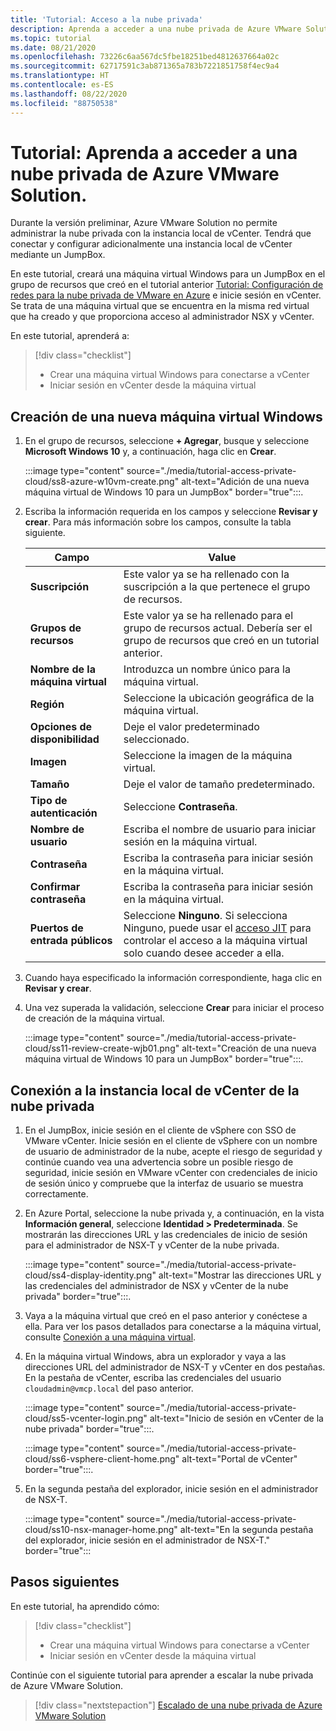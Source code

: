 ```yaml
---
title: 'Tutorial: Acceso a la nube privada'
description: Aprenda a acceder a una nube privada de Azure VMware Solution.
ms.topic: tutorial
ms.date: 08/21/2020
ms.openlocfilehash: 73226c6aa567dc5fbe18251bed4812637664a02c
ms.sourcegitcommit: 62717591c3ab871365a783b7221851758f4ec9a4
ms.translationtype: HT
ms.contentlocale: es-ES
ms.lasthandoff: 08/22/2020
ms.locfileid: "88750538"
---
```

# <a name="tutorial-learn-how-to-access-an-azure-vmware-solution-private-cloud"></a>Tutorial: Aprenda a acceder a una nube privada de Azure VMware Solution.

Durante la versión preliminar, Azure VMware Solution no permite administrar la nube privada con la instancia local de vCenter. Tendrá que conectar y configurar adicionalmente una instancia local de vCenter mediante un JumpBox. 

En este tutorial, creará una máquina virtual Windows para un JumpBox en el grupo de recursos que creó en el tutorial anterior [Tutorial: Configuración de redes para la nube privada de VMware en Azure](tutorial-configure-networking.md) e inicie sesión en vCenter. Se trata de una máquina virtual que se encuentra en la misma red virtual que ha creado y que proporciona acceso al administrador NSX y vCenter. 

En este tutorial, aprenderá a:

> [!div class="checklist"]
> * Crear una máquina virtual Windows para conectarse a vCenter
> * Iniciar sesión en vCenter desde la máquina virtual

## <a name="create-a-new-windows-virtual-machine"></a>Creación de una nueva máquina virtual Windows

1. En el grupo de recursos, seleccione **+ Agregar**, busque y seleccione **Microsoft Windows 10** y, a continuación, haga clic en **Crear**.

   :::image type="content" source="./media/tutorial-access-private-cloud/ss8-azure-w10vm-create.png" alt-text="Adición de una nueva máquina virtual de Windows 10 para un JumpBox" border="true":::.

1. Escriba la información requerida en los campos y seleccione **Revisar y crear**. Para más información sobre los campos, consulte la tabla siguiente.

   | Campo | Value |
   | --- | --- |
   | **Suscripción** | Este valor ya se ha rellenado con la suscripción a la que pertenece el grupo de recursos. |
   | **Grupos de recursos** | Este valor ya se ha rellenado para el grupo de recursos actual. Debería ser el grupo de recursos que creó en un tutorial anterior. |
   | **Nombre de la máquina virtual** | Introduzca un nombre único para la máquina virtual. |
   | **Región** | Seleccione la ubicación geográfica de la máquina virtual. |
   | **Opciones de disponibilidad** | Deje el valor predeterminado seleccionado. |
   | **Imagen** | Seleccione la imagen de la máquina virtual. |
   | **Tamaño** | Deje el valor de tamaño predeterminado. |
   | **Tipo de autenticación**  | Seleccione **Contraseña**. |
   | **Nombre de usuario** | Escriba el nombre de usuario para iniciar sesión en la máquina virtual. |
   | **Contraseña** | Escriba la contraseña para iniciar sesión en la máquina virtual. |
   | **Confirmar contraseña** | Escriba la contraseña para iniciar sesión en la máquina virtual. |
   | **Puertos de entrada públicos** | Seleccione **Ninguno**. Si selecciona Ninguno, puede usar el [acceso JIT](../security-center/security-center-just-in-time.md#jit-configure) para controlar el acceso a la máquina virtual solo cuando desee acceder a ella.  |

1. Cuando haya especificado la información correspondiente, haga clic en **Revisar y crear**. 
1. Una vez superada la validación, seleccione **Crear** para iniciar el proceso de creación de la máquina virtual.

   :::image type="content" source="./media/tutorial-access-private-cloud/ss11-review-create-wjb01.png" alt-text="Creación de una nueva máquina virtual de Windows 10 para un JumpBox" border="true":::.

## <a name="connect-to-the-local-vcenter-of-your-private-cloud"></a>Conexión a la instancia local de vCenter de la nube privada

1. En el JumpBox, inicie sesión en el cliente de vSphere con SSO de VMware vCenter. Inicie sesión en el cliente de vSphere con un nombre de usuario de administrador de la nube, acepte el riesgo de seguridad y continúe cuando vea una advertencia sobre un posible riesgo de seguridad, inicie sesión en VMware vCenter con credenciales de inicio de sesión único y compruebe que la interfaz de usuario se muestra correctamente.

1. En Azure Portal, seleccione la nube privada y, a continuación, en la vista **Información general**, seleccione **Identidad > Predeterminada**. Se mostrarán las direcciones URL y las credenciales de inicio de sesión para el administrador de NSX-T y vCenter de la nube privada.

   :::image type="content" source="./media/tutorial-access-private-cloud/ss4-display-identity.png" alt-text="Mostrar las direcciones URL y las credenciales del administrador de NSX y vCenter de la nube privada" border="true":::.

1. Vaya a la máquina virtual que creó en el paso anterior y conéctese a ella. Para ver los pasos detallados para conectarse a la máquina virtual, consulte [Conexión a una máquina virtual](../virtual-machines/windows/connect-logon.md#connect-to-the-virtual-machine).

1. En la máquina virtual Windows, abra un explorador y vaya a las direcciones URL del administrador de NSX-T y vCenter en dos pestañas. En la pestaña de vCenter, escriba las credenciales del usuario `cloudadmin@vmcp.local` del paso anterior.

   :::image type="content" source="./media/tutorial-access-private-cloud/ss5-vcenter-login.png" alt-text="Inicio de sesión en vCenter de la nube privada" border="true":::.

   :::image type="content" source="./media/tutorial-access-private-cloud/ss6-vsphere-client-home.png" alt-text="Portal de vCenter" border="true":::.

1. En la segunda pestaña del explorador, inicie sesión en el administrador de NSX-T.

   :::image type="content" source="./media/tutorial-access-private-cloud/ss10-nsx-manager-home.png" alt-text="En la segunda pestaña del explorador, inicie sesión en el administrador de NSX-T." border="true":::

## <a name="next-steps"></a>Pasos siguientes

En este tutorial, ha aprendido cómo:

> [!div class="checklist"]
> * Crear una máquina virtual Windows para conectarse a vCenter
> * Iniciar sesión en vCenter desde la máquina virtual

Continúe con el siguiente tutorial para aprender a escalar la nube privada de Azure VMware Solution.

> [!div class="nextstepaction"]
> [Escalado de una nube privada de Azure VMware Solution](tutorial-scale-private-cloud.md)
